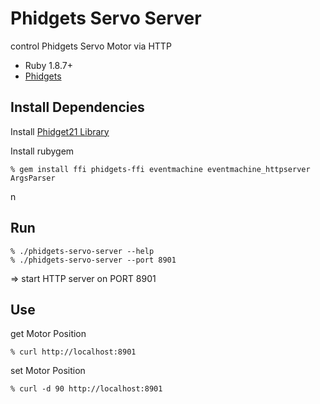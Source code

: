 Phidgets Servo Server
=====================
control Phidgets Servo Motor via HTTP

* Ruby 1.8.7+
* [Phidgets](http://www.phidgets.com)


Install Dependencies
--------------------

Install [Phidget21 Library](http://www.phidgets.com/drivers.php)

Install rubygem

    % gem install ffi phidgets-ffi eventmachine eventmachine_httpserver ArgsParser
n


Run
---

    % ./phidgets-servo-server --help
    % ./phidgets-servo-server --port 8901

=> start HTTP server on PORT 8901


Use
---

get Motor Position

    % curl http://localhost:8901


set Motor Position

    % curl -d 90 http://localhost:8901
